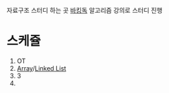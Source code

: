 자료구조 스터디 하는 곳
[바킹독](https://blog.encrypted.gg/) 알고리즘 강의로 스터디 진행

# 스케쥴
1. OT
2. [Array](https://blog.encrypted.gg/927?category=773649)/[Linked List](https://blog.encrypted.gg/932?category=773649)
3. 3
4. 
